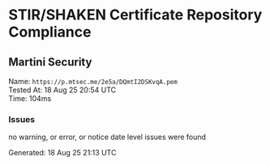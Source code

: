 # STIR/SHAKEN Certificate Repository Compliance

## Martini Security

Name: `https://p.mtsec.me/2e5a/DQmtI2DSKvqA.pem`\
Tested At: 18 Aug 25 20:54 UTC\
Time: 104ms

### Issues

no warning, or error, or notice date level issues were found

Generated: 18 Aug 25 21:13 UTC